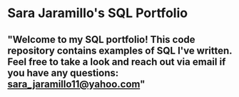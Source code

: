 # Sara Jaramillo's SQL Portfolio

## "Welcome to my SQL portfolio! This code repository contains examples of SQL I've written. Feel free to take a look and reach out via email if you have any questions: sara_jaramillo11@yahoo.com"
